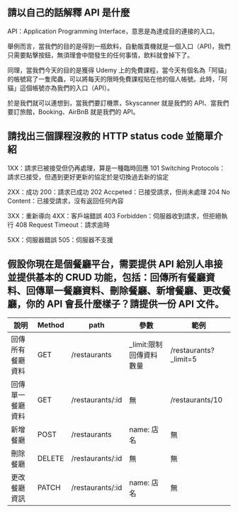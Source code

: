 ## 請以自己的話解釋 API 是什麼

API：Application Programming Interface，意思是為達成目的連接的入口。

舉例而言，當我們的目的是得到一瓶飲料，自動販賣機就是一個入口（API)，我們只需要點擊按鈕，無須理會中間發生的任何事情，飲料就會掉下了。

同理，當我們今天的目的是獲得 Udemy 上的免費課程，當今天有個名為「阿貓」的帳號寫了一隻爬蟲，可以將每天的限時免費課程貼在他的個人帳號。此時，「阿貓」這個帳號亦為我們的入口（API）。

於是我們就可以連想到，當我們要訂機票，Skyscanner 就是我們的 API、當我們要訂旅館，Booking、AirBnB 就是我們的 API。


## 請找出三個課程沒教的 HTTP status code 並簡單介紹

1XX：請求已被接受但仍再處理，算是一種臨時回應
101 Switching Protocols：請求已接受，但遇到更好更新的協定於是切換過去新的協定

2XX：成功
200：請求已成功
202 Accpeted：已接受請求，但尚未處理
204 No Content：已接受請求，沒有返回任何內容

3XX：重新導向
4XX：客戶端錯誤
403 Forbidden：伺服器收到請求，但拒絕執行
408 Request Timeout：請求逾時

5XX：伺服器錯誤
505：伺服器不支援

## 假設你現在是個餐廳平台，需要提供 API 給別人串接並提供基本的 CRUD 功能，包括：回傳所有餐廳資料、回傳單一餐廳資料、刪除餐廳、新增餐廳、更改餐廳，你的 API 會長什麼樣子？請提供一份 API 文件。


| 說明     | Method | path       | 參數                   | 範例             |
|--------|--------|------------|----------------------|----------------|
| 回傳所有餐廳資料 | GET    | /restaurants     | _limit:限制回傳資料數量           | /restaurants?_limit=5 |
| 回傳單一餐廳資料 | GET    | /restaurants/:id | 無                    | /restaurants/10      |
| 新增餐廳   | POST   | /restaurants     | name: 店名 | 無              |
| 刪除餐廳   | DELETE   | /restaurants/:id     | 無 | 無              |
| 更改餐廳資訊   | PATCH   | /restaurants/:id     | name: 店名 | 無              |
